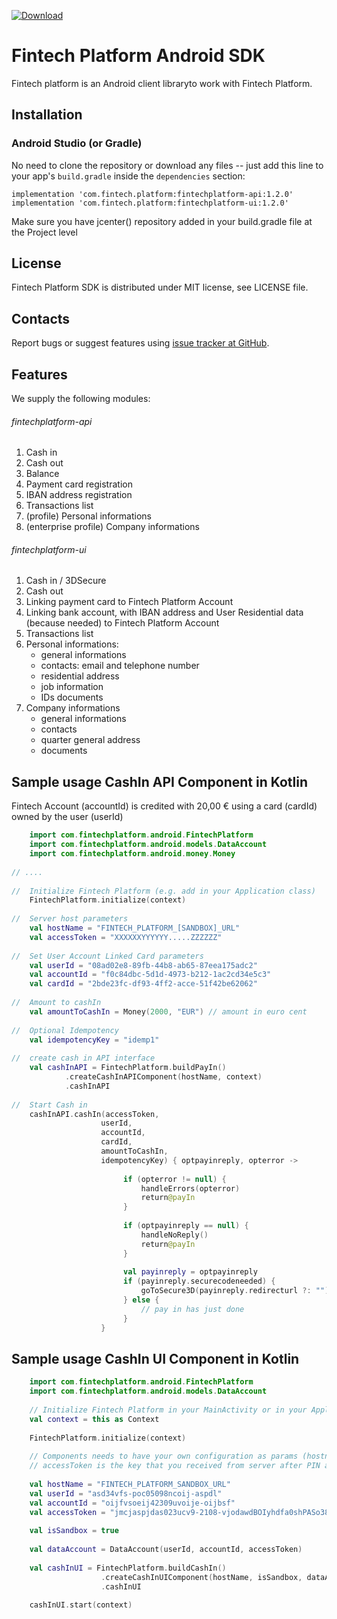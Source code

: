 [ ![Download](https://api.bintray.com/packages/dwafintech/fintechplatform/sdk-android/images/download.svg) ](https://bintray.com/dwafintech/fintechplatform/sdk-android/_latestVersion)

Fintech Platform Android SDK
=================================================
Fintech platform is an Android client libraryto work with Fintech Platform.

Installation
-------------------------------------------------

### Android Studio (or Gradle)

No need to clone the repository or download any files -- just add this line to your app's `build.gradle` inside the `dependencies` section:

    implementation 'com.fintech.platform:fintechplatform-api:1.2.0'
    implementation 'com.fintech.platform:fintechplatform-ui:1.2.0'
Make sure you have jcenter() repository added in your build.gradle file at the Project level

License
-------------------------------------------------
Fintech Platform SDK is distributed under MIT license, see LICENSE file.


Contacts
-------------------------------------------------
Report bugs or suggest features using
[issue tracker at GitHub](https://github.com/DWAplatform/fintech-platform-sdk-android/issues).

Features
-------------------------------------------------
We supply the following modules:

###### fintechplatform-api

1. Cash in 
2. Cash out
3. Balance
4. Payment card registration
5. IBAN address registration
6. Transactions list
7. (profile) Personal informations
8. (enterprise profile) Company informations

###### fintechplatform-ui
1. Cash in / 3DSecure
2. Cash out
4. Linking payment card to Fintech Platform Account
5. Linking bank account, with IBAN address and User Residential data (because needed) to Fintech Platform Account
6. Transactions list
8. Personal informations: 
    * general informations
    * contacts: email and telephone number
    * residential address
    * job information
    * IDs documents
9. Company informations
    * general informations
    * contacts
    * quarter general address
    * documents


Sample usage CashIn API Component in Kotlin
-------------------------------------------------

Fintech Account (accountId) is credited with 20,00 € using a card (cardId) owned by the user (userId)


```kotlin
    import com.fintechplatform.android.FintechPlatform
    import com.fintechplatform.android.models.DataAccount
    import com.fintechplatform.android.money.Money
    
// ....
    
//  Initialize Fintech Platform (e.g. add in your Application class)
    FintechPlatform.initialize(context)
   
//  Server host parameters
    val hostName = "FINTECH_PLATFORM_[SANDBOX]_URL"
    val accessToken = "XXXXXXYYYYYY.....ZZZZZZ"
    
//  Set User Account Linked Card parameters
    val userId = "08ad02e8-89fb-44b8-ab65-87eea175adc2"
    val accountId = "f0c84dbc-5d1d-4973-b212-1ac2cd34e5c3"
    val cardId = "2bde23fc-df93-4ff2-acce-51f42be62062"
    
//  Amount to cashIn
    val amountToCashIn = Money(2000, "EUR") // amount in euro cent
    
//  Optional Idempotency
    val idempotencyKey = "idemp1"
    
//  create cash in API interface
    val cashInAPI = FintechPlatform.buildPayIn()
            .createCashInAPIComponent(hostName, context)
            .cashInAPI
     
//  Start Cash in
    cashInAPI.cashIn(accessToken, 
                    userId,
                    accountId,
                    cardId,
                    amountToCashIn,
                    idempotencyKey) { optpayinreply, opterror ->
             
                         if (opterror != null) {
                             handleErrors(opterror)
                             return@payIn
                         }
             
                         if (optpayinreply == null) {
                             handleNoReply()
                             return@payIn
                         }
                         
                         val payinreply = optpayinreply
                         if (payinreply.securecodeneeded) {
                             goToSecure3D(payinreply.redirecturl ?: "")
                         } else {
                             // pay in has just done
                         }
                    }
```
Sample usage CashIn UI Component in Kotlin
-------------------------------------------------
```kotlin
    import com.fintechplatform.android.FintechPlatform
    import com.fintechplatform.android.models.DataAccount
    
    // Initialize Fintech Platform in your MainActivity or in your Application onCreate, and give it Context params
    val context = this as Context
    
    FintechPlatform.initialize(context)
    
    // Components needs to have your own configuration as params (hostname, userid, accountid and token access to the platform)
    // accessToken is the key that you received from server after PIN authentication process.
     
    val hostName = "FINTECH_PLATFORM_SANDBOX_URL"
    val userId = "asd34vfs-poc05098ncoij-aspdl"
    val accountId = "oijfvsoeij42309uvoije-oijbsf"
    val accessToken = "jmcjaspjdas023ucv9-2108-vjodawdBOIyhdfa0shPASo384-dcpaos-2edas"
    
    val isSandbox = true
      
    val dataAccount = DataAccount(userId, accountId, accessToken)
    
    val cashInUI = FintechPlatform.buildCashIn()
                    .createCashInUIComponent(hostName, isSandbox, dataAccount)
                    .cashInUI
                    
    cashInUI.start(context)
    
```
